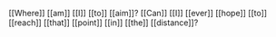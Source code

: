[[Where]] [[am]] [[I]] [[to]] [[aim]]? [[Can]] [[I]] [[ever]] [[hope]] [[to]] [[reach]] [[that]] [[point]] [[in]] [[the]] [[distance]]?